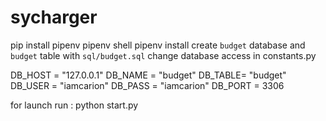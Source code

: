 # sycharger

pip install pipenv
pipenv shell
pipenv install
create `budget` database and `budget` table with `sql/budget.sql`
change database access in constants.py

DB_HOST = "127.0.0.1"
DB_NAME = "budget"
DB_TABLE= "budget"
DB_USER = "iamcarion"
DB_PASS = "iamcarion"
DB_PORT = 3306

for launch run : python start.py
